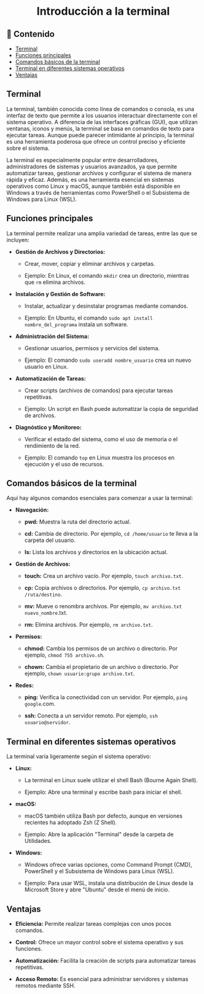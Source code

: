 <h1 align="center">Introducción a la terminal</h1>

<h2>📑 Contenido</h2>

- [Terminal](#terminal)
- [Funciones principales](#funciones-principales)
- [Comandos básicos de la terminal](#comandos-básicos-de-la-terminal)
- [Terminal en diferentes sistemas operativos](#terminal-en-diferentes-sistemas-operativos)
- [Ventajas](#ventajas)

## Terminal

La terminal, también conocida como línea de comandos o consola, es una interfaz de texto que permite a los usuarios interactuar directamente con el sistema operativo. A diferencia de las interfaces gráficas (GUI), que utilizan ventanas, iconos y menús, la terminal se basa en comandos de texto para ejecutar tareas. Aunque puede parecer intimidante al principio, la terminal es una herramienta poderosa que ofrece un control preciso y eficiente sobre el sistema.

La terminal es especialmente popular entre desarrolladores, administradores de sistemas y usuarios avanzados, ya que permite automatizar tareas, gestionar archivos y configurar el sistema de manera rápida y eficaz. Además, es una herramienta esencial en sistemas operativos como Linux y macOS, aunque también está disponible en Windows a través de herramientas como PowerShell o el Subsistema de Windows para Linux (WSL).

## Funciones principales

La terminal permite realizar una amplia variedad de tareas, entre las que se incluyen:

- **Gestión de Archivos y Directorios:**

  - Crear, mover, copiar y eliminar archivos y carpetas.

  - Ejemplo: En Linux, el comando `mkdir` crea un directorio, mientras que `rm` elimina archivos.

- **Instalación y Gestión de Software:**

  - Instalar, actualizar y desinstalar programas mediante comandos.

  - Ejemplo: En Ubuntu, el comando `sudo apt install nombre_del_programa` instala un software.

- **Administración del Sistema:**

  - Gestionar usuarios, permisos y servicios del sistema.

  - Ejemplo: El comando `sudo useradd nombre_usuario` crea un nuevo usuario en Linux.

- **Automatización de Tareas:**

  - Crear scripts (archivos de comandos) para ejecutar tareas repetitivas.

  - Ejemplo: Un script en Bash puede automatizar la copia de seguridad de archivos.

- **Diagnóstico y Monitoreo:**

  - Verificar el estado del sistema, como el uso de memoria o el rendimiento de la red.

  - Ejemplo: El comando `top` en Linux muestra los procesos en ejecución y el uso de recursos.

## Comandos básicos de la terminal

Aquí hay algunos comandos esenciales para comenzar a usar la terminal:

- **Navegación:**

  - **pwd:** Muestra la ruta del directorio actual.

  - **cd:** Cambia de directorio. Por ejemplo, `cd /home/usuario` te lleva a la carpeta del usuario.

  - **ls:** Lista los archivos y directorios en la ubicación actual.

- **Gestión de Archivos:**

  - **touch:** Crea un archivo vacío. Por ejemplo, `touch archivo.txt`.

  - **cp:** Copia archivos o directorios. Por ejemplo, `cp archivo.txt /ruta/destino`.

  - **mv:** Mueve o renombra archivos. Por ejemplo, `mv archivo.txt nuevo_nombre`.txt.

  - **rm:** Elimina archivos. Por ejemplo, `rm archivo.txt`.

- **Permisos:**

  - **chmod:** Cambia los permisos de un archivo o directorio. Por ejemplo, `chmod 755 archivo.sh`.

  - **chown:** Cambia el propietario de un archivo o directorio. Por ejemplo, `chown usuario:grupo archivo.txt`.

- **Redes:**

  - **ping:** Verifica la conectividad con un servidor. Por ejemplo, `ping google`.com.

  - **ssh:** Conecta a un servidor remoto. Por ejemplo, `ssh usuario@servidor`.

## Terminal en diferentes sistemas operativos

La terminal varía ligeramente según el sistema operativo:

- **Linux:**

  - La terminal en Linux suele utilizar el shell Bash (Bourne Again Shell).

  - Ejemplo: Abre una terminal y escribe bash para iniciar el shell.

- **macOS:**

  - macOS también utiliza Bash por defecto, aunque en versiones recientes ha adoptado Zsh (Z Shell).

  - Ejemplo: Abre la aplicación "Terminal" desde la carpeta de Utilidades.

- **Windows:**

  - Windows ofrece varias opciones, como Command Prompt (CMD), PowerShell y el Subsistema de Windows para Linux (WSL).

  - Ejemplo: Para usar WSL, instala una distribución de Linux desde la Microsoft Store y abre "Ubuntu" desde el menú de inicio.

## Ventajas

- **Eficiencia:** Permite realizar tareas complejas con unos pocos comandos.

- **Control:** Ofrece un mayor control sobre el sistema operativo y sus funciones.

- **Automatización:** Facilita la creación de scripts para automatizar tareas repetitivas.

- **Acceso Remoto:** Es esencial para administrar servidores y sistemas remotos mediante SSH.
